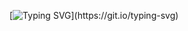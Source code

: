 [![Typing SVG](https://readme-typing-svg.demolab.com?font=Fira+Code&pause=1000&color=1698FF&width=435&lines=Hello%F0%9F%91%8B+;Welcome+to+my+profile!)](https://git.io/typing-svg)
